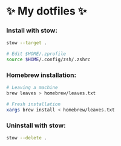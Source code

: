 # ✨ My dotfiles ✨

### Install with stow:

```bash
stow --target .

# Edit $HOME/.zprofile
source $HOME/.config/zsh/.zshrc
```

### Homebrew installation:

```bash
# Leaving a machine
brew leaves > homebrew/leaves.txt

# Fresh installation
xargs brew install < homebrew/leaves.txt

```

### Uninstall with stow:

```bash
stow --delete .
```
